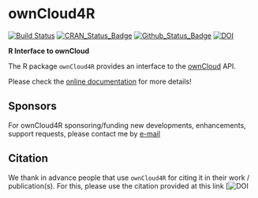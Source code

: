 # ownCloud4R

[![Build Status](https://travis-ci.org/eblondel/ownCloud4R.svg?branch=master)](https://travis-ci.org/eblondel/ownCloud4R)
[![CRAN_Status_Badge](http://www.r-pkg.org/badges/version/ownCloud4R)](https://cran.r-project.org/package=ownCloud4R)
[![Github_Status_Badge](https://img.shields.io/badge/Github-0.3-blue.svg)](https://github.com/eblondel/ownCloud4R)
[![DOI](https://zenodo.org/badge/DOI/10.5281/zenodo.2547036.svg)](https://doi.org/10.5281/zenodo.2547036)

**R Interface to ownCloud**

The R package ``ownCloud4R`` provides an interface to the [ownCloud](https://owncloud.org/) API.

Please check the [online documentation](https://github.com/eblondel/ownCloud4R/wiki) for more details!

## Sponsors

For ownCloud4R sponsoring/funding new developments, enhancements, support requests, please contact me by [e-mail](mailto:emmanuel.blondel1@gmail.com)

## Citation

We thank in advance people that use ``ownCloud4R`` for citing it in their work / publication(s). For this, please use the citation provided at this link [![DOI](<Link>)

